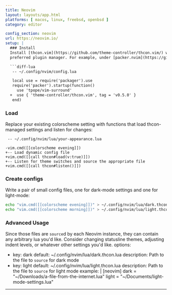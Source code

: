 ```yaml
---
title: Neovim
layout: layouts/app.html
platforms: [ macos, linux, freebsd, openbsd ]
category: editor

config_section: neovim
url: https://neovim.io/
setup: |
  ### Install
  Install [thcon.vim](https://github.com/theme-controller/thcon.vim/) with your
  preferred plugin manager. For example, under [packer.nvim](https://github.com/wbthomason/packer.nvim):

  ```diff-lua
   -- ~/.config/nvim/config.lua

   local use = require('packager').use
   require('packer').startup(function()
     use 'tpope/vim-surround'
  +  use { 'theme-controller/thcon.vim', tag = 'v0.5.0' }
   end)
  ```

  ### Load
  Replace your existing colorscheme setting with functions that load thcon-managed
  settings and listen for changes:

  ```diff-lua
   -- ~/.config/nvim/lua/your-appearance.lua
  
  -vim.cmd([[colorscheme evening]])
  +-- Load dynamic config file
  +vim.cmd([[call thcon#load(v:true)]])
  +-- Listen for theme switches and source the appropriate file
  +vim.cmd([[call thcon#listen()]])
  ```

  ### Create configs
  Write a pair of small config files, one for dark-mode settings and one for
  light-mode:

  ```sh
  echo "vim.cmd([[colorscheme evening]])" > ~/.config/nvim/lua/dark.thcon.lua
  echo "vim.cmd([[colorscheme morning]])" > ~/.config/nvim/lua/light.thcon.lua
  ```

  ### Advanced Usage
  Since those files are `source`d by each Neovim instance, they can contain
  any arbitrary lua you'd like. Consider changing statusline themes, adjusting
  indent levels, or whatever other settings you'd like.
options:
  - key: dark
    default: ~/.config/nvim/lua/dark.thcon.lua
    description: Path to the file to `source` for dark mode
  - key: light
    default: ~/.config/nvim/lua/light.thcon.lua
    description: Path to the file to `source` for light mode
example: |
  [neovim]
  dark = "~/Downloads/a-file-from-the-internet.lua"
  light = "~/Documents/light-mode-settings.lua"
---
```


